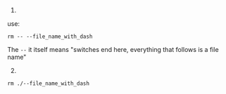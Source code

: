 1. 
  use:
  ```
  rm -- --file_name_with_dash
  ```
  
  The `--` it itself means "switches end here, everything that follows is a file name"
  
2.
  ```
  rm ./--file_name_with_dash
  ```
